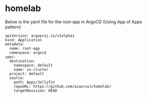 # homelab

Below is the yaml file for the root-app in ArgoCD (Using App of Apps pattern)


```
apiVersion: argoproj.io/v1alpha1
kind: Application
metadata:
  name: root-app
  namespace: argocd
spec:
  destination:
    namespace: default
    name: in-cluster
  project: default
  source:
    path: Apps/Jellyfin
    repoURL: https://github.com/azaurus1/homelab/
    targetRevision: HEAD

```
